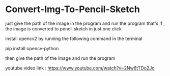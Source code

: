 # Convert-Img-To-Pencil-Sketch
just give the path of the image in the program and run the program that's if , the image is converted to pencil sketch in just one click


install opencv2 by running the following command in the terminal

pip install opencv-python

then give the path of the image and run the program 

youtube video link : https://www.youtube.com/watch?v=2Nw6tTDo2Jo
